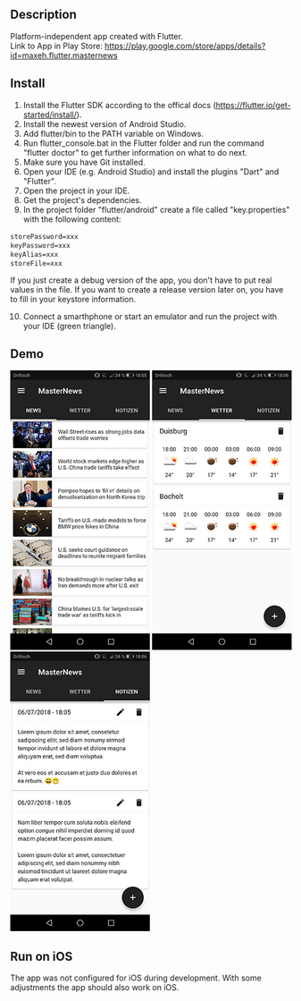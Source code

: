 ## Description
Platform-independent app created with Flutter.  
Link to App in Play Store: https://play.google.com/store/apps/details?id=maxeh.flutter.masternews

## Install

1) Install the Flutter SDK according to the offical docs (https://flutter.io/get-started/install/).
2) Install the newest version of Android Studio.
3) Add flutter/bin to the PATH variable on Windows.
4) Run flutter_console.bat in the Flutter folder and run the command "flutter doctor" to get further information on what to do next.
5) Make sure you have Git installed.
6) Open your IDE (e.g. Android Studio) and install the plugins "Dart" and "Flutter".
7) Open the project in your IDE.
8) Get the project's dependencies.
9) In the project folder "flutter/android" create a file called "key.properties" with the following content:
```
storePassword=xxx
keyPassword=xxx
keyAlias=xxx
storeFile=xxx
```
If you just create a debug version of the app, you don't have to put real values in the file. If you want to create a release version later on, you have to fill in your keystore information.

10) Connect a smarthphone or start an emulator and run the project with your IDE (green triangle).

## Demo

![Screen1](https://raw.githubusercontent.com/Maxeh/markdown/master/MasterNews/Flutter/demo1.jpg)
![Screen1](https://raw.githubusercontent.com/Maxeh/markdown/master/MasterNews/Flutter/demo2.jpg)
![Screen1](https://raw.githubusercontent.com/Maxeh/markdown/master/MasterNews/Flutter/demo3.jpg)

## Run on iOS

The app was not configured for iOS during development. With some adjustments the app should also work on iOS.

